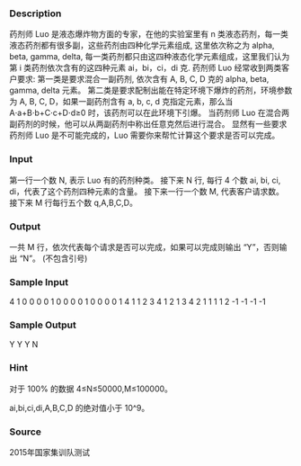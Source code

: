 
### Description
药剂师 Luo 是液态爆炸物方面的专家，在他的实验室里有 n 类液态药剂，每一类液态药剂都有很多副，这些药剂由四种化学元素组成, 这里依次称之为 alpha, beta, gamma, delta, 每一类药剂都只由这四种液态化学元素组成，这里我们认为第 i 类药剂依次含有的这四种元素 ai，bi，ci，di 克.
药剂师 Luo 经常收到两类客户要求:
第一类是要求混合一副药剂, 依次含有 A, B, C, D 克的 alpha, beta, gamma, delta 元素。
第二类是要求配制出能在特定环境下爆炸的药剂，环境参数为 A, B, C, D，如果一副药剂含有 a, b, c, d 克指定元素，那么当 A⋅a+B⋅b+C⋅c+D⋅d≥0 时，该药剂可以在此环境下引爆。
当药剂师 Luo 在混合两副药剂的时候，他可以从两副药剂中称出任意克然后进行混合。
显然有一些要求药剂师 Luo 是不可能完成的，Luo 需要你来帮忙计算这个要求是否可以完成。


### Input
第一行一个数 N, 表示 Luo 有的药剂种类。
接下来 N 行, 每行 4 个数 ai, bi, ci, di，代表了这个药剂四种元素的含量。
接下来一行一个数 M, 代表客户请求数。
接下来 M 行每行五个数 q,A,B,C,D。


### Output
一共 M 行，依次代表每个请求是否可以完成，如果可以完成则输出 “Y”，否则输出 “N”。 (不包含引号)


### Sample Input
4
1 0 0 0
0 1 0 0
0 0 1 0
0 0 0 1
4
1 1 2 3 4
1 2 1 3 4
2 1 1 1 1
2 -1 -1 -1 -1
### Sample Output
Y
Y
Y
N
### Hint
对于 100% 的数据 4≤N≤50000,M≤100000。

ai,bi,ci,di,A,B,C,D 的绝对值小于 10^9。

### Source
2015年国家集训队测试